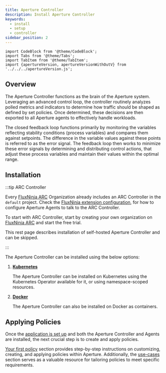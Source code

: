 ```yaml
---
title: Aperture Controller
description: Install Aperture Controller
keywords:
  - install
  - setup
  - controller
sidebar_position: 2
---
```


```mdx-code-block
import CodeBlock from '@theme/CodeBlock';
import Tabs from '@theme/Tabs';
import TabItem from '@theme/TabItem';
import {apertureVersion, apertureVersionWithOutV} from '../../../apertureVersion.js';
```

## Overview

The Aperture Controller functions as the brain of the Aperture system.
Leveraging an advanced control loop, the controller routinely analyzes polled
metrics and indicators to determine how traffic should be shaped as defined by
set policies. Once determined, these decisions are then exported to all Aperture
agents to effectively handle workloads.

The closed feedback loop functions primarily by monitoring the variables
reflecting stability conditions (process variables) and compares them against
setpoints. The difference in the variable values against these points is
referred to as the error signal. The feedback loop then works to minimize these
error signals by determining and distributing control actions, that adjust these
process variables and maintain their values within the optimal range.

## Installation

:::tip ARC Controller

Every [FluxNinja ARC][] Organization already includes an ARC Controller in the
`default` project. Check the
[FluxNinja extension configuration](/arc/extension.md#configuration), for how to
configure Aperture Agents to talk to the ARC Controller.

To start with ARC Controller, start by creating your own organization on
[FluxNinja ARC](https://www.fluxninja.com/product) and start the free trial.

This rest page describes installation of self-hosted Aperture Controller and can
be skipped.

:::

The Aperture Controller can be installed using the below options:

1. [**Kubernetes**](kubernetes/kubernetes.md)

   The Aperture Controller can be installed on Kubernetes using the Kubernetes
   Operator available for it, or using namespace-scoped resources.

2. [**Docker**](docker.md)

   The Aperture Controller can also be installed on Docker as containers.

## Applying Policies

Once the
[application is set up](/get-started/setting-up-application/setting-up-application.md)
and both the Aperture Controller and Agents are installed, the next crucial step
is to create and apply policies.

[Your first policy](/get-started/policies/policies.md) section provides
step-by-step instructions on customizing, creating, and applying policies within
Aperture. Additionally, the [use-cases](/use-cases/use-cases.md) section serves
as a valuable resource for tailoring policies to meet specific requirements.

[Fluxninja ARC]: /arc/introduction.md
